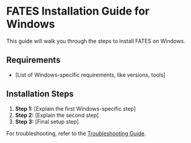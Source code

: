 # FATES Installation Guide for Windows

This guide will walk you through the steps to install FATES on Windows.

## Requirements
- [List of Windows-specific requirements, like versions, tools]
  
## Installation Steps
1. **Step 1:** [Explain the first Windows-specific step]
2. **Step 2:** [Explain the second step]
3. **Step 3:** [Final setup step]

For troubleshooting, refer to the [Troubleshooting Guide](./troubleshooting.md).
